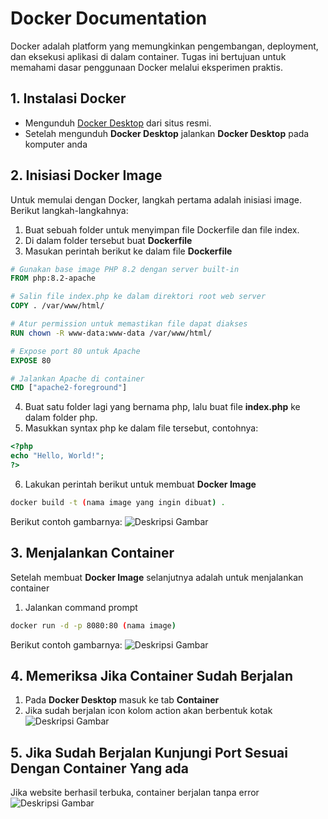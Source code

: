 # Docker Documentation
Docker adalah platform yang memungkinkan pengembangan, deployment, dan eksekusi aplikasi di dalam container. Tugas ini bertujuan untuk memahami dasar penggunaan Docker melalui eksperimen praktis.

## 1. Instalasi Docker
- Mengunduh [Docker Desktop](https://www.docker.com/products/docker-desktop/) dari situs resmi.
- Setelah mengunduh **Docker Desktop** jalankan **Docker Desktop** pada komputer anda

## 2. Inisiasi Docker Image
Untuk memulai dengan Docker, langkah pertama adalah inisiasi image. Berikut langkah-langkahnya:
1. Buat sebuah folder untuk menyimpan file Dockerfile dan file index.
2. Di dalam folder tersebut buat **Dockerfile**
3. Masukan perintah berikut ke dalam file **Dockerfile**
```dockerfile
# Gunakan base image PHP 8.2 dengan server built-in
FROM php:8.2-apache

# Salin file index.php ke dalam direktori root web server
COPY . /var/www/html/

# Atur permission untuk memastikan file dapat diakses
RUN chown -R www-data:www-data /var/www/html/

# Expose port 80 untuk Apache
EXPOSE 80

# Jalankan Apache di container
CMD ["apache2-foreground"]
```
4. Buat satu folder lagi yang bernama php, lalu buat file **index.php** ke dalam folder php.
5. Masukkan syntax php ke dalam file tersebut, contohnya:
```php
<?php
echo "Hello, World!";
?>
```
6. Lakukan perintah berikut untuk membuat **Docker Image**
```bash
docker build -t (nama image yang ingin dibuat) .
```
Berikut contoh gambarnya:
![Deskripsi Gambar](https://drive.google.com/uc?id=1jkGYsoyvSPQHLtcx-OKJ8eKHM6dCeDJk)

## 3. Menjalankan Container
Setelah membuat **Docker Image** selanjutnya adalah untuk menjalankan container
1. Jalankan command prompt
```bash
docker run -d -p 8080:80 (nama image)
```
Berikut contoh gambarnya:
![Deskripsi Gambar](https://drive.google.com/uc?id=1a6UNfJKE_uUtNyJA3p7cMGM2oPLRRUiV)

## 4. Memeriksa Jika Container Sudah Berjalan
1. Pada **Docker Desktop**  masuk ke tab **Container**
2. Jika sudah berjalan icon kolom action akan berbentuk kotak
![Deskripsi Gambar](https://drive.google.com/uc?id=16KOc0LzTQCY8wid7BFMEkKLwwtJfsKqU)

## 5. Jika Sudah Berjalan Kunjungi Port Sesuai Dengan Container Yang ada
Jika website berhasil terbuka, container berjalan tanpa error
![Deskripsi Gambar](https://drive.google.com/uc?id=1c8jiIFwTWtHr7fI012quc-YXO1Fw4ke3)